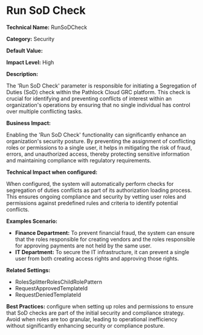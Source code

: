 # Run SoD Check

**Technical Name:** RunSoDCheck

**Category:** Security

**Default Value:**

**Impact Level:** High

**Description:**

The 'Run SoD Check' parameter is responsible for initiating a Segregation of Duties (SoD) check within the Pathlock Cloud GRC platform. This check is crucial for identifying and preventing conflicts of interest within an organization's operations by ensuring that no single individual has control over multiple conflicting tasks.

**Business Impact:**

Enabling the 'Run SoD Check' functionality can significantly enhance an organization's security posture. By preventing the assignment of conflicting roles or permissions to a single user, it helps in mitigating the risk of fraud, errors, and unauthorized access, thereby protecting sensitive information and maintaining compliance with regulatory requirements.

**Technical Impact when configured:**

When configured, the system will automatically perform checks for segregation of duties conflicts as part of its authorization loading process. This ensures ongoing compliance and security by vetting user roles and permissions against predefined rules and criteria to identify potential conflicts.

**Examples Scenario:**

- **Finance Department:** To prevent financial fraud, the system can ensure that the roles responsible for creating vendors and the roles responsible for approving payments are not held by the same user.
- **IT Department:** To secure the IT infrastructure, it can prevent a single user from both creating access rights and approving those rights.

**Related Settings:**

- RolesSplitterRolesChildRolePattern
- RequestApprovedTemplateId
- RequestDeniedTemplateId

**Best Practices:** configure when setting up roles and permissions to ensure that SoD checks are part of the initial security and compliance strategy. Avoid when roles are too granular, leading to operational inefficiency without significantly enhancing security or compliance posture.